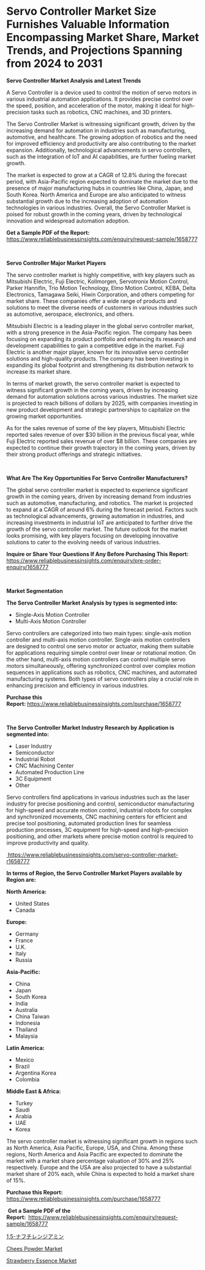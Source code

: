 <p><h1>Servo Controller Market Size Furnishes Valuable Information Encompassing Market Share, Market Trends, and Projections Spanning from 2024 to 2031</h1></p><p><strong>Servo Controller Market Analysis and Latest Trends</strong></p>
<p><p>A Servo Controller is a device used to control the motion of servo motors in various industrial automation applications. It provides precise control over the speed, position, and acceleration of the motor, making it ideal for high-precision tasks such as robotics, CNC machines, and 3D printers.</p><p>The Servo Controller Market is witnessing significant growth, driven by the increasing demand for automation in industries such as manufacturing, automotive, and healthcare. The growing adoption of robotics and the need for improved efficiency and productivity are also contributing to the market expansion. Additionally, technological advancements in servo controllers, such as the integration of IoT and AI capabilities, are further fueling market growth.</p><p>The market is expected to grow at a CAGR of 12.8% during the forecast period, with Asia-Pacific region expected to dominate the market due to the presence of major manufacturing hubs in countries like China, Japan, and South Korea. North America and Europe are also anticipated to witness substantial growth due to the increasing adoption of automation technologies in various industries. Overall, the Servo Controller Market is poised for robust growth in the coming years, driven by technological innovation and widespread automation adoption.</p></p>
<p><strong>Get a Sample PDF of the Report:&nbsp;</strong> <a href="https://www.reliablebusinessinsights.com/enquiry/request-sample/1658777">https://www.reliablebusinessinsights.com/enquiry/request-sample/1658777</a></p>
<p>&nbsp;</p>
<p><strong>Servo Controller Major Market Players</strong></p>
<p><p>The servo controller market is highly competitive, with key players such as Mitsubishi Electric, Fuji Electric, Kollmorgen, Servotronix Motion Control, Parker Hannifin, Trio Motion Technology, Elmo Motion Control, KEBA, Delta Electronics, Tamagawa Seiki, Hiwin Corporation, and others competing for market share. These companies offer a wide range of products and solutions to meet the diverse needs of customers in various industries such as automotive, aerospace, electronics, and others.</p><p>Mitsubishi Electric is a leading player in the global servo controller market, with a strong presence in the Asia-Pacific region. The company has been focusing on expanding its product portfolio and enhancing its research and development capabilities to gain a competitive edge in the market. Fuji Electric is another major player, known for its innovative servo controller solutions and high-quality products. The company has been investing in expanding its global footprint and strengthening its distribution network to increase its market share.</p><p>In terms of market growth, the servo controller market is expected to witness significant growth in the coming years, driven by increasing demand for automation solutions across various industries. The market size is projected to reach billions of dollars by 2025, with companies investing in new product development and strategic partnerships to capitalize on the growing market opportunities.</p><p>As for the sales revenue of some of the key players, Mitsubishi Electric reported sales revenue of over $30 billion in the previous fiscal year, while Fuji Electric reported sales revenue of over $8 billion. These companies are expected to continue their growth trajectory in the coming years, driven by their strong product offerings and strategic initiatives.</p></p>
<p>&nbsp;</p>
<p><strong>What Are The Key Opportunities For Servo Controller Manufacturers?</strong></p>
<p><p>The global servo controller market is expected to experience significant growth in the coming years, driven by increasing demand from industries such as automotive, manufacturing, and robotics. The market is projected to expand at a CAGR of around 6% during the forecast period. Factors such as technological advancements, growing automation in industries, and increasing investments in industrial IoT are anticipated to further drive the growth of the servo controller market. The future outlook for the market looks promising, with key players focusing on developing innovative solutions to cater to the evolving needs of various industries.</p></p>
<p><strong>Inquire or Share Your Questions If Any Before Purchasing This Report:</strong> <a href="https://www.reliablebusinessinsights.com/enquiry/pre-order-enquiry/1658777">https://www.reliablebusinessinsights.com/enquiry/pre-order-enquiry/1658777</a></p>
<p>&nbsp;</p>
<p><strong>Market Segmentation</strong></p>
<p><strong>The Servo Controller Market Analysis by types is segmented into:</strong></p>
<p><ul><li>Single-Axis Motion Controller</li><li>Multi-Axis Motion Controller</li></ul></p>
<p><p>Servo controllers are categorized into two main types: single-axis motion controller and multi-axis motion controller. Single-axis motion controllers are designed to control one servo motor or actuator, making them suitable for applications requiring simple control over linear or rotational motion. On the other hand, multi-axis motion controllers can control multiple servo motors simultaneously, offering synchronized control over complex motion sequences in applications such as robotics, CNC machines, and automated manufacturing systems. Both types of servo controllers play a crucial role in enhancing precision and efficiency in various industries.</p></p>
<p><strong>Purchase this Report:&nbsp;</strong><a href="https://www.reliablebusinessinsights.com/purchase/1658777">https://www.reliablebusinessinsights.com/purchase/1658777</a></p>
<p>&nbsp;</p>
<p><strong>The Servo Controller Market Industry Research by Application is segmented into:</strong></p>
<p><ul><li>Laser Industry</li><li>Semiconductor</li><li>Industrial Robot</li><li>CNC Machining Center</li><li>Automated Production Line</li><li>3C Equipment</li><li>Other</li></ul></p>
<p><p>Servo controllers find applications in various industries such as the laser industry for precise positioning and control, semiconductor manufacturing for high-speed and accurate motion control, industrial robots for complex and synchronized movements, CNC machining centers for efficient and precise tool positioning, automated production lines for seamless production processes, 3C equipment for high-speed and high-precision positioning, and other markets where precise motion control is required to improve productivity and quality.</p></p>
<p><a href="https://www.reliablebusinessinsights.com/servo-controller-market-r1658777">&nbsp;https://www.reliablebusinessinsights.com/servo-controller-market-r1658777</a></p>
<p><strong>In terms of Region, the Servo Controller Market Players available by Region are:</strong></p>
<p>
    <p> <strong> North America: </strong>
        <ul>
            <li>United States</li>
            <li>Canada</li>
        </ul>
        </p> 
    <p> <strong> Europe: </strong>
        <ul>
            <li>Germany</li>
            <li>France</li>
            <li>U.K.</li>
            <li>Italy</li>
            <li>Russia</li>
        </ul>
        </p> 
    <p> <strong> Asia-Pacific: </strong>
        <ul>
            <li>China</li>
            <li>Japan</li>
            <li>South Korea</li>
            <li>India</li>
            <li>Australia</li>
            <li>China Taiwan</li>
            <li>Indonesia</li>
            <li>Thailand</li>
            <li>Malaysia</li>
        </ul>
        </p> 
    <p> <strong> Latin America: </strong>
        <ul>
            <li>Mexico</li>
            <li>Brazil</li>
            <li>Argentina Korea</li>
            <li>Colombia</li>
        </ul>
        </p> 
    <p> <strong> Middle East & Africa: </strong>
        <ul>
            <li>Turkey</li>
            <li>Saudi</li>
            <li>Arabia</li>
            <li>UAE</li>
            <li>Korea</li>
        </ul>
    </p>
    </p>
<p><p>The servo controller market is witnessing significant growth in regions such as North America, Asia Pacific, Europe, USA, and China. Among these regions, North America and Asia Pacific are expected to dominate the market with a market share percentage valuation of 30% and 25% respectively. Europe and the USA are also projected to have a substantial market share of 20% each, while China is expected to hold a market share of 15%.</p></p>
<p><strong>Purchase this Report: </strong><a href="https://www.reliablebusinessinsights.com/purchase/1658777">https://www.reliablebusinessinsights.com/purchase/1658777</a></p>
<p>&nbsp;<strong>Get a Sample PDF of the Report:&nbsp;&nbsp;</strong><a href="https://www.reliablebusinessinsights.com/enquiry/request-sample/1658777">https://www.reliablebusinessinsights.com/enquiry/request-sample/1658777</a></p>
<p><strong></strong></p>
<p><p><a href="https://github.com/MacyOrn/Market-Research-Report-List-1/blob/main/7524598153884.md">1,5-ナフチレンジアミン</a></p><p><a href="https://github.com/qdaxyrhp12/Market-Research-Report-List-1/blob/main/chees-powder-market.md">Chees Powder Market</a></p><p><a href="https://github.com/anwarsahrul281/Market-Research-Report-List-1/blob/main/strawberry-essence-market.md">Strawberry Essence Market</a></p></p>